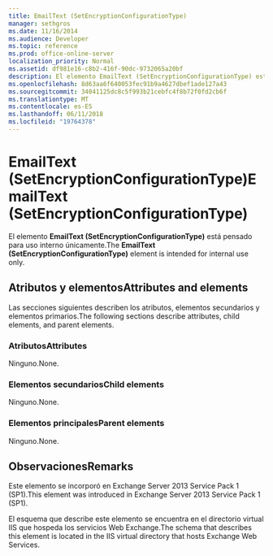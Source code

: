 ```yaml
---
title: EmailText (SetEncryptionConfigurationType)
manager: sethgros
ms.date: 11/16/2014
ms.audience: Developer
ms.topic: reference
ms.prod: office-online-server
localization_priority: Normal
ms.assetid: df981e16-c8b2-416f-90dc-9732065a20bf
description: El elemento EmailText (SetEncryptionConfigurationType) está pensado para uso interno únicamente.
ms.openlocfilehash: 8d63aa6f640053fec91b9a4627dbef1ade127a43
ms.sourcegitcommit: 34041125dc8c5f993b21cebfc4f8b72f0fd2cb6f
ms.translationtype: MT
ms.contentlocale: es-ES
ms.lasthandoff: 06/11/2018
ms.locfileid: "19764378"
---
```

# <a name="emailtext-setencryptionconfigurationtype"></a><span data-ttu-id="0cfb8-103">EmailText (SetEncryptionConfigurationType)</span><span class="sxs-lookup"><span data-stu-id="0cfb8-103">EmailText (SetEncryptionConfigurationType)</span></span>

<span data-ttu-id="0cfb8-104">El elemento **EmailText (SetEncryptionConfigurationType)** está pensado para uso interno únicamente.</span><span class="sxs-lookup"><span data-stu-id="0cfb8-104">The **EmailText (SetEncryptionConfigurationType)** element is intended for internal use only.</span></span> 

## <a name="attributes-and-elements"></a><span data-ttu-id="0cfb8-105">Atributos y elementos</span><span class="sxs-lookup"><span data-stu-id="0cfb8-105">Attributes and elements</span></span>

<span data-ttu-id="0cfb8-106">Las secciones siguientes describen los atributos, elementos secundarios y elementos primarios.</span><span class="sxs-lookup"><span data-stu-id="0cfb8-106">The following sections describe attributes, child elements, and parent elements.</span></span>
  
### <a name="attributes"></a><span data-ttu-id="0cfb8-107">Atributos</span><span class="sxs-lookup"><span data-stu-id="0cfb8-107">Attributes</span></span>

<span data-ttu-id="0cfb8-108">Ninguno.</span><span class="sxs-lookup"><span data-stu-id="0cfb8-108">None.</span></span>
  
### <a name="child-elements"></a><span data-ttu-id="0cfb8-109">Elementos secundarios</span><span class="sxs-lookup"><span data-stu-id="0cfb8-109">Child elements</span></span>

<span data-ttu-id="0cfb8-110">Ninguno.</span><span class="sxs-lookup"><span data-stu-id="0cfb8-110">None.</span></span>
  
### <a name="parent-elements"></a><span data-ttu-id="0cfb8-111">Elementos principales</span><span class="sxs-lookup"><span data-stu-id="0cfb8-111">Parent elements</span></span>

<span data-ttu-id="0cfb8-112">Ninguno.</span><span class="sxs-lookup"><span data-stu-id="0cfb8-112">None.</span></span>
  
## <a name="remarks"></a><span data-ttu-id="0cfb8-113">Observaciones</span><span class="sxs-lookup"><span data-stu-id="0cfb8-113">Remarks</span></span>

<span data-ttu-id="0cfb8-114">Este elemento se incorporó en Exchange Server 2013 Service Pack 1 (SP1).</span><span class="sxs-lookup"><span data-stu-id="0cfb8-114">This element was introduced in Exchange Server 2013 Service Pack 1 (SP1).</span></span>
  
<span data-ttu-id="0cfb8-115">El esquema que describe este elemento se encuentra en el directorio virtual IIS que hospeda los servicios Web Exchange.</span><span class="sxs-lookup"><span data-stu-id="0cfb8-115">The schema that describes this element is located in the IIS virtual directory that hosts Exchange Web Services.</span></span>
  

